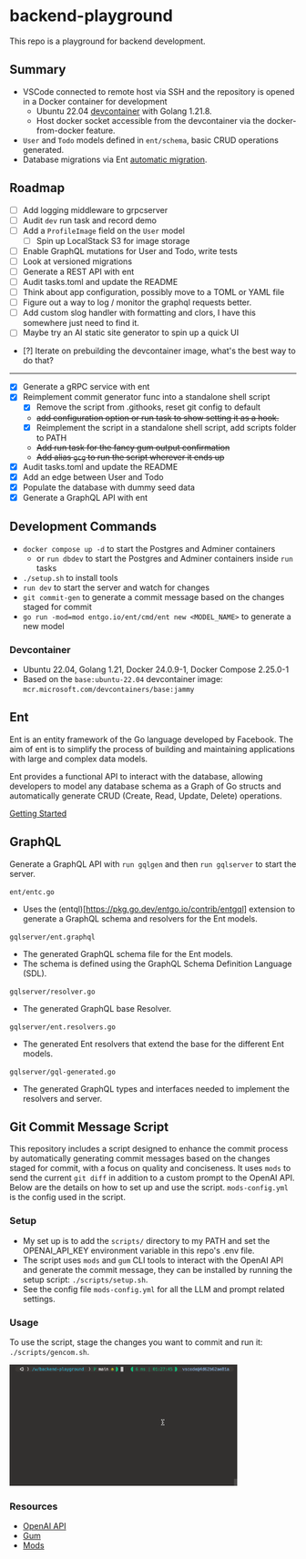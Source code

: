 # backend-playground

This repo is a playground for backend development.

## Summary

- VSCode connected to remote host via SSH and the repository is opened in a Docker container for development
  - Ubuntu 22.04 [devcontainer](https://code.visualstudio.com/docs/devcontainers/containers) with Golang 1.21.8.
  - Host docker socket accessible from the devcontainer via the docker-from-docker feature.
- `User` and `Todo` models defined in `ent/schema`, basic CRUD operations generated.
- Database migrations via Ent [automatic migration](https://entgo.io/docs/versioned/intro#automatic-migration).

## Roadmap
- [ ] Add logging middleware to grpcserver
- [ ] Audit `dev` run task and record demo
- [ ] Add a `ProfileImage` field on the `User` model
    - [ ] Spin up LocalStack S3 for image storage
- [ ] Enable GraphQL mutations for User and Todo, write tests
- [ ] Look at versioned migrations
- [ ] Generate a REST API with ent
- [ ] Audit tasks.toml and update the README
- [ ] Think about app configuration, possibly move to a TOML or YAML file
- [ ] Figure out a way to log / monitor the graphql requests better.
- [ ] Add custom slog handler with formatting and clors, I have this somewhere just need to find it.
- [ ] Maybe try an AI static site generator to spin up a quick UI
- [?] Iterate on prebuilding the devcontainer image, what's the best way to do that?
---
- [x] Generate a gRPC service with ent
- [x] Reimplement commit generator func into a standalone shell script
	- [x] Remove the script from .githooks, reset git config to default
	- ~~add configuration option or run task to show setting it as a hook.~~
	- [x] Reimplement the script in a standalone shell script, add scripts folder to PATH
	- ~~Add run task for the fancy gum output confirmation~~
	- ~~Add alias `gcg` to run the script wherever it ends up~~
- [x] Audit tasks.toml and update the README
- [x] Add an edge between User and Todo
- [x] Populate the database with dummy seed data
- [x] Generate a GraphQL API with ent

## Development Commands

- `docker compose up -d` to start the Postgres and Adminer containers
  - or `run dbdev` to start the Postgres and Adminer containers inside `run` tasks
- `./setup.sh` to install tools
- `run dev` to start the server and watch for changes
- `git commit-gen` to generate a commit message based on the changes staged for commit
- `go run -mod=mod entgo.io/ent/cmd/ent new <MODEL_NAME>` to generate a new model

### Devcontainer

- Ubuntu 22.04, Golang 1.21, Docker 24.0.9-1, Docker Compose 2.25.0-1
- Based on the `base:ubuntu-22.04` devcontainer image: `mcr.microsoft.com/devcontainers/base:jammy`

## Ent

Ent is an entity framework of the Go language developed by Facebook. The aim  of ent is to simplify the process of building and maintaining applications with large and complex data models.

Ent provides a functional API to interact with the database, allowing developers to model any database schema as a Graph of Go structs and automatically generate CRUD (Create, Read, Update, Delete) operations.

[Getting Started](https://entgo.io/docs/getting-started)


## GraphQL

Generate a GraphQL API with `run gqlgen` and then `run gqlserver` to start the server.

`ent/entc.go`
- Uses the (entql)[https://pkg.go.dev/entgo.io/contrib/entgql] extension to generate a GraphQL schema and resolvers for the Ent models.

`gqlserver/ent.graphql`
- The generated GraphQL schema file for the Ent models.
- The schema is defined using the GraphQL Schema Definition Language (SDL).

`gqlserver/resolver.go`
- The generated GraphQL base Resolver.

`gqlserver/ent.resolvers.go`
- The generated Ent resolvers that extend the base for the different Ent models.

`gqlserver/gql-generated.go`
- The generated GraphQL types and interfaces needed to implement the resolvers and server. 


## Git Commit Message Script

This repository includes a script designed to enhance the commit process by automatically generating commit messages based on the changes staged for commit, with a focus on quality and conciseness. It uses `mods` to send the current `git diff` in addition to a custom prompt to the OpenAI API. Below are the details on how to set up and use the script. `mods-config.yml` is the config used in the script.

### Setup

- My set up is to add the `scripts/` directory to my PATH and set the OPENAI_API_KEY environment variable in this repo's .env file.
- The script uses `mods` and `gum` CLI tools to interact with the OpenAI API and generate the commit message, they can be installed by running the setup script: `./scripts/setup.sh`.
- See the config file `mods-config.yml` for all the LLM and prompt related settings.

### Usage

To use the script, stage the changes you want to commit and run it: `./scripts/gencom.sh`. 

<img src="assets/demo.gif" width="400" alt="Demo GIF">


### Resources

- [OpenAI API](https://beta.openai.com/docs/)
- [Gum](https://github.com/charmbracelet/gum)
- [Mods](https://github.com/charmbracelet/mods)


